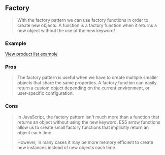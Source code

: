 
## Factory
> With the factory pattern we can use factory functions in order to create new objects. A function is a factory function when it returns a new object without the use of the new keyword!

### Example
[View product list example](./index.html)

### Pros
> The factory pattern is useful when we have to create multiple smaller objects that share the same properties. A factory function can easily return a custom object depending on the current environment, or user-specific configuration.

### Cons
> In JavaScript, the factory pattern isn't much more than a function that returns an object without using the new keyword. ES6 arrow functions allow us to create small factory functions that implicitly return an object each time.
>
> However, in many cases it may be more memory efficient to create new instances instead of new objects each time.